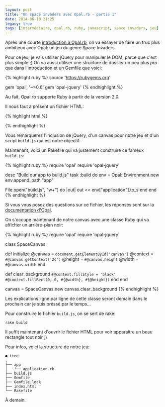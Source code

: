 ```yaml
---
layout: post
title: "Un space invaders avec Opal.rb - partie 1"
date: 2014-06-10 21:25
legacy: true
tags: [intermédiaire, opal.rb, ruby, javascript, space invaders, jeu]
---
```




Après une courte [introduction à Opal.rb](blog/2014/06/06/introduction-a-opal-dot-rb/),
on va essayer de faire un truc plus ambitieux avec Opal: un jeu du genre
Space Invaders.

<!-- more -->

Pour ce jeu, je vais utiliser jQuery pour manipuler le DOM, parce que c'est
plus simple ;) On va aussi utiliser une structure de dossier un peu plus
*pro* que dans l'introduction et un Gemfile que voici:

{% highlight ruby %}
source 'https://rubygems.org'

gem 'opal', '~>0.6'
gem 'opal-jquery'
{% endhighlight %}

Au fait, Opal.rb supporte Ruby à partir de la version 2.0.

Il nous faut à présent un fichier HTML:

{% highlight html %}
<!DOCTYPE html>
<html>
  <head>
    <meta charset="utf-8" />
    <script src="http://code.jquery.com/jquery-1.11.0.min.js"></script>
  </head>
  <body>
    <canvas width="700" height="600" id="canvas"></canvas>
    <script src="build.js"></script>
  </body>
</html>
{% endhighlight %}

Vous remarquerez l'inclusion de jQuery, d'un canvas pour notre jeu et d'un
script `build.js` qui est notre objectif.

Maintenant, voici un Rakefile qui va justement construire ce fameux
`build.js`:

{% highlight ruby %}
require 'opal'
require 'opal-jquery'

desc "Build our app to build.js"
task :build do
  env = Opal::Environment.new
  env.append_path "app"

  File.open("build.js", "w+") do |out|
    out << env["application"].to_s
  end
end
{% endhighlight %}

Si vous vous posez des questions sur ce fichier, les réponses sont sur
la [documentation d'Opal](http://opalrb.org/docs/static_applications/).

On s'occupe maintenant de notre canvas avec une classe Ruby qui va afficher
un arrière-plan noir:

{% highlight ruby %}
require 'opal'
require 'opal-jquery'

class SpaceCanvas

  def initialize
    @canvas  = `document.getElementById('canvas')`
    @context = `#@canvas.getContext('2d')`
    @height  = `#@canvas.height`
    @width   = `#@canvas.width`
  end

  def clear_background
    `#@context.fillStyle = 'black'`
    `#@context.fillRect(0, 0, #{@width}, #{@height})`
  end
end

canvas = SpaceCanvas.new
canvas.clear_background
{% endhighlight %}

Les explications ligne par ligne de cette classe seront demain dans le prochain
car je suis préssé par le temps…

Pour construire le fichier `build.js`, on se sert de rake:

    rake build

Il suffit maintenant d'ouvrir le fichier HTML pour voir apparaitre un beau
rectangle tout noir ;)

Pour infos, voici la structure de notre jeu:

    ● tree
    .
    ├── app
    │   └── application.rb
    ├── build.js
    ├── Gemfile
    ├── Gemfile.lock
    ├── index.html
    └── Rakefile



À demain.


